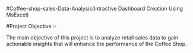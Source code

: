#Coffee-shop-sales-Data-Analysis(Intractive Dashboard Creation Using MsExcel)

#Project Objective :-

The main objective of this project is to analyze retail sales data to gain actionable insights that will enhance the performance of the Coffee Shop.
